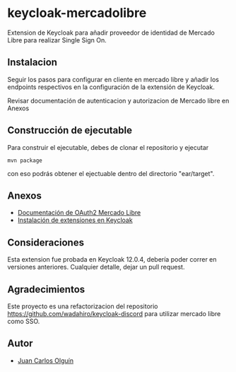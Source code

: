 # keycloak-mercadolibre

Extension de Keycloak para añadir proveedor de identidad de Mercado Libre para realizar Single Sign On.

## Instalacion

Seguir los pasos para configurar en cliente en mercado libre y añadir los endpoints respectivos en la configuración de la
extensión de Keycloak.

Revisar documentación de autenticacion y autorizacion de Mercado libre en Anexos

## Construcción de ejecutable

Para construir el ejecutable, debes de clonar el repositorio y ejecutar 
```
mvn package
```
con eso podrás obtener el ejectuable dentro del directorio "ear/target".

## Anexos

- [Documentación de OAuth2 Mercado Libre](https://developers.mercadolibre.cl/autenticacion-y-autorizacion)
- [Instalación de extensiones en Keycloak](https://www.keycloak.org/docs/12.0/server_development/#_extensions)

## Consideraciones

Esta extension fue probada en Keycloak 12.0.4, debería poder correr en versiones anteriores.
Cualquier detalle, dejar un pull request.

## Agradecimientos

Este proyecto es una refactorizacion del repositorio https://github.com/wadahiro/keycloak-discord para utilizar mercado libre como SSO.

## Autor

- [Juan Carlos Olguín](https://jolguin.tk)